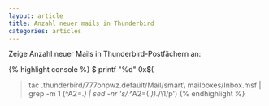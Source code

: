 ```yaml
---
layout: article
title: Anzahl neuer mails in Thunderbird
categories: articles
---
```

Zeige Anzahl neuer Mails in Thunderbird-Postfächern an:  

{% highlight console %}
$ printf "%d" 0x$(
> tac .thunderbird/777onpwz.default/Mail/smart\ mailboxes/Inbox.msf |
> grep -m 1 \(\^A2=.*\) |
> sed -nr 's/.*\^A2=(.*)\).*/\1/p')
{% endhighlight %}
